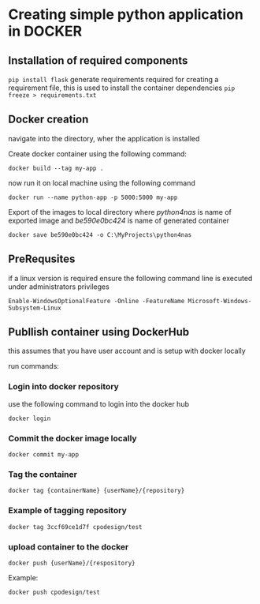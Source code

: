 # Creating simple python application in DOCKER

## Installation of required components

```pip install flask```
generate requirements required for creating a requirement file, this is used to install the container dependencies 
```pip freeze > requirements.txt```

## Docker creation

navigate into the directory, wher the application is installed

Create docker container using the following command:

```docker build --tag my-app .```

now run it on local machine using the following command

```docker run --name python-app -p 5000:5000 my-app```

Export of the images to local directory where *python4nas* is name of exported image and *be590e0bc424* is name of generated container

```docker save be590e0bc424 -o C:\MyProjects\python4nas```

## PreRequsites

if a linux version is required ensure the following command line is executed under administrators privileges 

```Enable-WindowsOptionalFeature -Online -FeatureName Microsoft-Windows-Subsystem-Linux```

## Publlish container using DockerHub

this assumes that you have user account and is setup with docker locally

run commands:

### Login into docker repository

use the following command to login into the docker hub

```docker login```

### Commit the docker image locally

```docker commit my-app```

### Tag the container

```docker tag {containerName} {userName}/{repository}```

### Example of tagging repository

```docker tag 3ccf69ce1d7f cpodesign/test```

### upload container to the docker

```docker push {userName}/{respository}```

Example:

```docker push cpodesign/test```
